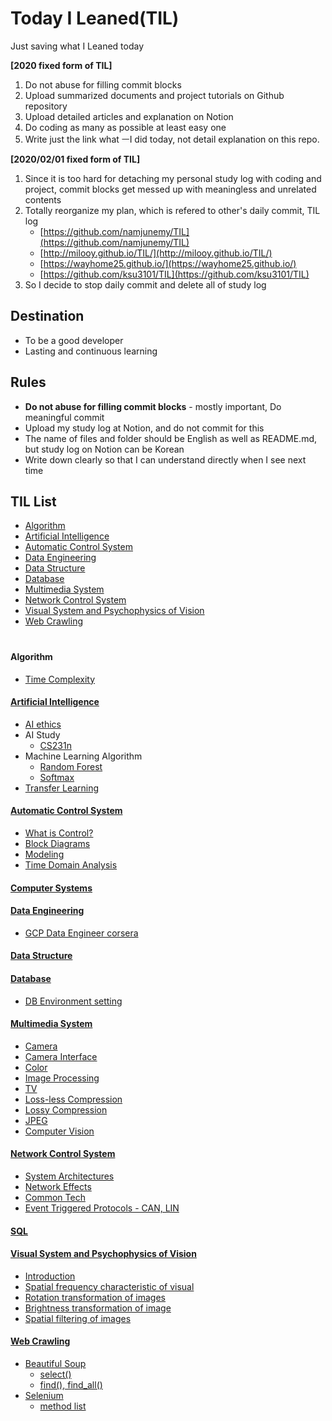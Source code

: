 # Today I Leaned(TIL)

Just saving what I Leaned today

**[2020 fixed form of TIL]**
1. Do not abuse for filling commit blocks
2. Upload summarized documents and  project tutorials on Github repository
3. Upload detailed articles and explanation on Notion
4. Do coding as many as possible at least easy one
5. Write just the link what ㅡI did today, not detail explanation on this repo.  

**[2020/02/01 fixed form of TIL]**
1. Since it is too hard for detaching my personal study log with coding and project, commit blocks get messed up with meaningless and unrelated contents
2. Totally reorganize my plan, which is refered to other's daily commit, TIL log
   * [https://github.com/namjunemy/TIL](https://github.com/namjunemy/TIL)  
   * [http://milooy.github.io/TIL/](http://milooy.github.io/TIL/)  
   * [https://wayhome25.github.io/](https://wayhome25.github.io/)  
   * [https://github.com/ksu3101/TIL](https://github.com/ksu3101/TIL)  
3. So I decide to stop daily commit and delete all of study log

## Destination
* To be a good developer
* Lasting and continuous learning

## Rules
* **Do not abuse for filling commit blocks** - mostly important, Do meaningful commit
* Upload my study log at Notion, and do not commit for this
* The name of files and folder should be English as well as README.md, but study log on Notion can be Korean
* Write down clearly so that I can understand directly when I see next time


## TIL List
* [Algorithm](https://github.com/CasselKim/TIL/blob/master/README.md#algorithm)
* [Artificial Intelligence](https://github.com/CasselKim/TIL/blob/master/README.md#artificial-intelligence)
* [Automatic Control System](https://github.com/CasselKim/TIL/blob/master/README.md#automatic-control-system)
* [Data Engineering](https://github.com/CasselKim/TIL/blob/master/README.md#data-engineering)  
* [Data Structure](https://github.com/CasselKim/TIL/blob/master/README.md#data-structure)
* [Database](https://github.com/CasselKim/TIL/blob/master/README.md#database)  
* [Multimedia System](https://github.com/CasselKim/TIL/blob/master/README.md#multimedia-system)  
* [Network Control System](https://github.com/CasselKim/TIL/blob/master/README.md#network-control-system)
* [Visual System and Psychophysics of Vision](https://github.com/CasselKim/TIL/blob/master/README.md#visual-system-and-psychophysics-of-vision)
* [Web Crawling](https://github.com/CasselKim/TIL/blob/master/README.md#web-crawling)  
　  

#### Algorithm
* [Time Complexity](https://blex.me/@baealex/%ED%8C%8C%EC%9D%B4%EC%8D%AC-%EC%9E%90%EB%A3%8C%ED%98%95%EB%B3%84-%EC%97%B0%EC%82%B0%EC%9E%90%EC%9D%98-%EB%B3%B5%EC%9E%A1%EB%8F%84)  
    
#### [Artificial Intelligence](./NN)  

* [AI ethics](https://github.com/CasselKim/UsefulArticles#ai-ethics)  
* AI Study  
  * [CS231n](https://www.notion.so/casselkim/CS231n-6028b4b80bd44945bf2f5cd1547d7c99)  
* Machine Learning Algorithm  
  * [Random Forest](NN/H.AI/RandomForest.pptx)  
  * [Softmax](NN/H.AI/Softmax.pptx)  
* [Transfer Learning](https://www.notion.so/casselkim/72c702d703d345f488f66d6e7d5c0a4d)

    
#### [Automatic Control System](https://www.notion.so/casselkim/636dcab144cd4e9692bf3647a84e6deb)
* [What is Control?](https://www.notion.so/casselkim/What-is-Control-a8b30e5794de4830a80cd7905e8ed458)  
* [Block Diagrams](https://www.notion.so/casselkim/Block-Diagrams-Laplace-Transform-ddcfcafd2f63447398d8debaeb8c92a3) 
* [Modeling](https://www.notion.so/casselkim/Modeling-2943fec3b5bd4a4ea56f9d7e20eee4b4)  
* [Time Domain Analysis](https://www.notion.so/casselkim/Time-Domain-Analysis-94ff498f830e48e882c3eece38b7464b)  

#### [Computer Systems](https://www.notion.so/casselkim/8127f05d953b439ca5c032b1941bcbe1)
    
#### [Data Engineering](https://www.notion.so/casselkim/GCP-d1f7cc64d9ac40fd8426763f6deaca5d)  
* [GCP Data Engineer corsera](https://casselkim.notion.site/Google-Cloud-Big-Data-and-Machine-Learning-Fundamentals-d1f7cc64d9ac40fd8426763f6deaca5d)  
    
#### [Data Structure](https://github.com/CasselKim/TIL/tree/master/DataStructure)  

#### [Database]()  
* [DB Environment setting]()  

    
#### [Multimedia System](https://www.notion.so/casselkim/5d6fce79ed40433ea37f1cbd5e0b5509)
* [Camera](https://www.notion.so/casselkim/Camera-709e448cb95b476991130f5b230d5e63)
* [Camera Interface](https://www.notion.so/casselkim/Camera-Interface-3f5b78dafaca4760b15cb00a4768c2af)
* [Color](https://www.notion.so/casselkim/Color-b9d0765d07c445d58349c6dc00dbdb0b)
* [Image Processing](https://www.notion.so/casselkim/Image-Processing-ccc27ff32e4d48e9b985626fd480098d)  
* [TV](https://www.notion.so/casselkim/TV-5d00597832104804a747ca79eaca6865)
* [Loss-less Compression](https://www.notion.so/casselkim/Loss-less-Compression-68ff712a0f704a839e3754c29b8a4f8b)  
* [Lossy Compression](https://www.notion.so/casselkim/Lossy-Compression-0d460f7f5d1347ff8f2654b3e094deea)
* [JPEG](https://www.notion.so/casselkim/JPEG-9062ad343ad74450867124a63a478ca0)
* [Computer Vision](https://www.notion.so/casselkim/Computer-Vision-f0bbf727244b44148fd69f4d532101f4)

    
#### [Network Control System](https://www.notion.so/casselkim/50d5076127304976a3b37898445c2a48)
 * [System Architectures](https://www.notion.so/casselkim/System-Architectures-48b6dac8a2674e63ae0dc07aa907d3c9)
 * [Network Effects](https://www.notion.so/casselkim/Network-Effects-f5c2f22b1eab4055895ddc57d5ff1ba7)
 * [Common Tech](https://www.notion.so/casselkim/Common-Tech-2394b19f969049549e02a26d56a86f25)
 * [Event Triggered Protocols - CAN, LIN](https://www.notion.so/casselkim/Event-Triggered-Protocols-CAN-LIN-438c96ab91fd44e8872934fbb7e80801)

#### [SQL]()
    
#### [Visual System and Psychophysics of Vision](https://www.notion.so/casselkim/43d8025920864c5e9f9a2b375cc9e4fb)  
 * [Introduction](https://www.notion.so/casselkim/Visual-System-and-Psychophysics-of-Vision-bfab8be5a1b945358bfdea33076684e1)
 * [Spatial frequency characteristic of visual](https://www.notion.so/casselkim/Spatial-frequency-characteristic-of-visual-70e2066e4387467eac9003053dab519c)
 * [Rotation transformation of images](https://www.notion.so/casselkim/Rotation-transformation-of-images-1d12d6db338d476399a2e32c090b09d4)
 * [Brightness transformation of image](https://www.notion.so/casselkim/Brightness-transformation-of-image-9de3fe4e83ab470580dd949ca77cf14e)
 * [Spatial filtering of images](https://www.notion.so/casselkim/Spatial-filtering-of-images-d56a163e34ad401f82be0f2cb0be177c)  
    
#### [Web Crawling](https://www.notion.so/casselkim/Web-Crawling-23f2f76b83b9459298a9819d679dda81)  

* [Beautiful Soup](https://www.notion.so/casselkim/BeautifulSoup-be1cde265951473282384baebecf6069)  
  * [select()](https://www.notion.so/casselkim/select-8715c962061b48ed977be26bac44643d)  
  * [find(), find_all()](https://www.notion.so/casselkim/find-find_all-e998f04a42f8414e9b4007bbbdf977a0)  
* [Selenium](https://www.notion.so/casselkim/Selenium-0c5b61217a07451e83ad495bf69c2b2e)  
  * [method list](https://www.notion.so/casselkim/Selenium-0c5b61217a07451e83ad495bf69c2b2e#e239ba630cb944cc9a7fef8aadb0714b)  
